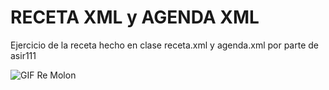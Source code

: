 # RECETA XML y AGENDA XML


Ejercicio de la receta hecho en clase receta.xml y agenda.xml por parte de asir111

![GIF Re Molon](https://i.giphy.com/media/v1.Y2lkPTc5MGI3NjExMzFwMDV5YTV1dmh6ZmJxb2R1aGQxbnJsZXlsNjIyMXlrY2Jnbnd1ZiZlcD12MV9pbnRlcm5hbF9naWZfYnlfaWQmY3Q9Zw/psmK5DPuYDHL9KlNp2/giphy.gif)
